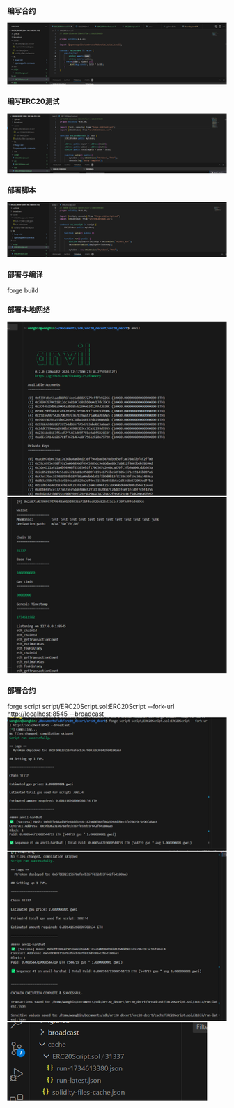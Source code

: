 ### 编写合约
![img.png](img.png)
### 编写ERC20测试
![img_1.png](img_1.png)
### 部署脚本
![img_2.png](img_2.png)
### 部署与编译
forge build 
### 部署本地网络
![img_3.png](img_3.png)
![img_4.png](img_4.png)
### 部署合约
forge script script/ERC20Script.sol:ERC20Script --fork-url http://localhost:8545 --broadcast
![img_5.png](img_5.png)
![img_6.png](img_6.png)
![img_7.png](img_7.png)